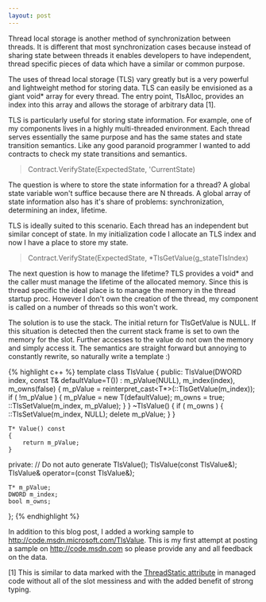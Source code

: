 ```yaml
---
layout: post
---
```

Thread local storage is another method of synchronization between threads.  It is different that most synchronization cases because instead of sharing state between threads it enables developers to have independent, thread specific pieces of data which have a similar or common purpose.

The uses of thread local storage (TLS) vary greatly but is a very powerful and lightweight method for storing data.  TLS can easily be envisioned as a giant void* array for every thread.  The entry point, TlsAlloc, provides an index into this array and allows the storage of arbitrary data [1].  

TLS is particularly useful for storing state information.  For example, one of my components lives in a highly multi-threaded environment.  Each thread serves essentially the same purpose and has the same states and state transition semantics.  Like any good paranoid programmer I wanted to add contracts to check my state transitions and semantics.

> Contract.VerifyState(ExpectedState, 'CurrentState)

The question is where to store the state information for a thread?  A global state variable won't suffice because there are N threads.  A global array of state information also has it's share of problems: synchronization, determining an index, lifetime.

TLS is ideally suited to this scenario.  Each thread has an independent but similar concept of state.  In my initialization code I allocate an TLS index and now I have a place to store my state.

> Contract.VerifyState(ExpectedState, *TlsGetValue(g_stateTlsIndex)

The next question is how to manage the lifetime?  TLS provides a void* and the caller must manage the lifetime of the allocated memory.   Since this is thread specific the ideal place is to manage the memory in the thread startup proc.  However I don't own the creation of the thread, my component is called on a number of threads so this won't work.

The solution is to use the stack.  The initial return for TlsGetValue is NULL.  If this situation is detected then the current stack frame is set to own the memory for the slot.  Further accesses to the value do not own the memory and simply access it.  The semantics are straight forward but annoying to constantly rewrite, so naturally write a template :)

{% highlight c++ %}
template <typename T>
class TlsValue
{
public:
    TlsValue(DWORD index, const T& defaultValue=T()) :
        m_pValue(NULL),
        m_index(index),
        m_owns(false)
    {
        m_pValue = reinterpret_cast<T*>(::TlsGetValue(m_index));
        if ( !m_pValue )
        {
            m_pValue = new T(defaultValue);
            m_owns = true;
            ::TlsSetValue(m_index, m_pValue);
        }
    }
    ~TlsValue()
    {
        if ( m_owns )
        {
            ::TlsSetValue(m_index, NULL);
            delete m_pValue;
        }
    }

    T* Value() const
    {
        return m_pValue;
    }

private:
    // Do not auto generate
    TlsValue();
    TlsValue(const TlsValue<T>&);
    TlsValue& operator=(const TlsValue<T>&);

    T* m_pValue;
    DWORD m_index;
    bool m_owns;
};
{% endhighlight %}
    

In addition to this blog post, I added a working sample to <http://code.msdn.microsoft.com/TlsValue>.  This is my first attempt at posting a sample on <http://code.msdn.com> so please provide any and all feedback on the data.

[1] This is similar to data marked with the [ThreadStatic attribute](http://msdn2.microsoft.com/en-us/library/system.threadstaticattribute\(VS.71\).aspx) in managed code without all of the slot messiness and with the added benefit of strong typing.

